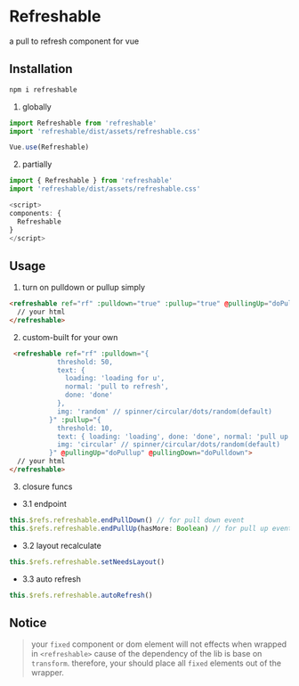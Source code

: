 # Refreshable

a pull to refresh component for vue

## Installation

```js
npm i refreshable
```

1. globally
```js
import Refreshable from 'refreshable'
import 'refreshable/dist/assets/refreshable.css'

Vue.use(Refreshable)
```

2. partially
```js
import { Refreshable } from 'refreshable'
import 'refreshable/dist/assets/refreshable.css'

<script>
components: {
  Refreshable
}
</script>

```

## Usage

1. turn on pulldown or pullup simply

```html
<refreshable ref="rf" :pulldown="true" :pullup="true" @pullingUp="doPullup" @pullingDown="doPulldown">
  // your html
</refreshable>
```

2. custom-built for your own
```html
 <refreshable ref="rf" :pulldown="{
            threshold: 50,
            text: {
              loading: 'loading for u',
              normal: 'pull to refresh',
              done: 'done'
            },
            img: 'random' // spinner/circular/dots/random(default)
          }" :pullup="{
            threshold: 10,
            text: { loading: 'loading', done: 'done', normal: 'pull up and load more', noMore: 'all loaded' },
            img: 'circular' // spinner/circular/dots/random(default)
          }" @pullingUp="doPullup" @pullingDown="doPulldown">
  // your html      
</refreshable>
```
3. closure funcs

- 3.1 endpoint

```js
this.$refs.refreshable.endPullDown() // for pull down event
this.$refs.refreshable.endPullUp(hasMore: Boolean) // for pull up event
```

- 3.2 layout recalculate

```js
this.$refs.refreshable.setNeedsLayout()
```

- 3.3 auto refresh
```js
this.$refs.refreshable.autoRefresh()
```

## Notice

> your `fixed` component or dom element will not effects when wrapped in `<refreshable>` cause of the dependency of the lib is base on `transform`. therefore, your should place all `fixed` elements out of the wrapper.